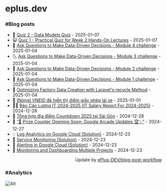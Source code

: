 # eplus.dev

### #Blog posts

<!-- BLOG-POST-LIST:START -->
 - 🧰 [Quiz 2 - Data Models Quiz](https://eplus.dev/quiz-2-data-models-quiz) - 2025-01-07
 - 😺 [Quiz 1 - Practical Quiz for Week 2 Hands-On Lectures](https://eplus.dev/quiz-1-practical-quiz-for-week-2-hands-on-lectures) - 2025-01-07
 - 🗽 [Ask Questions to Make Data-Driven Decisions - Module 4 challenge](https://eplus.dev/ask-questions-to-make-data-driven-decisions-module-4-challenge) - 2025-01-04
 - 🌜 [Ask Questions to Make Data-Driven Decisions - Module 3 challenge](https://eplus.dev/ask-questions-to-make-data-driven-decisions-module-3-challenge) - 2025-01-04
 - 📝 [Ask Questions to Make Data-Driven Decisions - Module 2 challenge](https://eplus.dev/ask-questions-to-make-data-driven-decisions-module-2-challenge) - 2025-01-04
 - 🚀 [Ask Questions to Make Data-Driven Decisions - Module 1 challenge](https://eplus.dev/ask-questions-to-make-data-driven-decisions-module-1-challenge) - 2025-01-04
 - 💼 [Optimizing Factory Data Creation with Laravel&#39;s recycle Method](https://eplus.dev/optimizing-factory-data-creation-with-laravels-recycle-method) - 2025-01-04
 - 🦣 [[Nóng] VNEID đã hiển thị điểm giấy phép lái xe](https://eplus.dev/nong-vneid-da-hien-thi-diem-giay-phep-lai-xe) - 2025-01-01
 - 👨‍🏫 [Báo Cáo Lương IT 2024-2025 &lpar;IT Salary Report For 2024-2025&rpar;](https://eplus.dev/bao-cao-luong-it-2024-2025-it-salary-report-for-2024-2025) - 2024-12-28
 - 🔭 [Tổng hợp địa điểm Countdown 2025 tại Sài Gòn](https://eplus.dev/tong-hop-dia-diem-countdown-2025-tai-sai-gon) - 2024-12-28
 - 🤡 [“🎉 Prize Counter Opening Soon: Google Arcade Updates 🏆✨”](https://eplus.dev/prize-counter-opening-soon-google-arcade-updates) - 2024-12-27
 - 💡 [Log Analytics on Google Cloud &lpar;Solution&rpar;](https://eplus.dev/log-analytics-on-google-cloud-solution) - 2024-12-23
 - 🦣 [Service Monitoring &lpar;Solution&rpar;](https://eplus.dev/service-monitoring-solution) - 2024-12-23
 - 💪 [Alerting in Google Cloud &lpar;Solution&rpar;](https://eplus.dev/alerting-in-google-cloud-solution) - 2024-12-23
 - 🤡 [Monitoring and Dashboarding Multiple Projects](https://eplus.dev/monitoring-and-dashboarding-multiple-projects) - 2024-12-23<!-- BLOG-POST-LIST:END -->

<div align="right">
  Update by <a target="_blank"
    href="https://github.com/ePlus-DEV/blog-post-workflow">ePlus-DEV/blog-post-workflow</a>
</div>

### #Analytics
![Alt](https://repobeats.axiom.co/api/embed/9990f7cddfbad8d834990b10ccad05f81ac1096f.svg "Repobeats analytics image")
